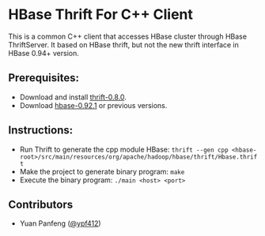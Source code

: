 # HBase Thrift For C++ Client
This is a common C++ client that accesses HBase cluster through HBase ThriftServer. 
It based on HBase thrift, but not the new thrift interface in HBase 0.94+ version.

## Prerequisites:
* Download and install [thrift-0.8.0](https://dist.apache.org/repos/dist/release/thrift/0.8.0/thrift-0.8.0.tar.gz).
* Download [hbase-0.92.1](http://www.fayea.com/apache-mirror/hbase/hbase-0.92.1/hbase-0.92.1.tar.gz) or previous versions.

## Instructions:
* Run Thrift to generate the cpp module HBase:
     `thrift --gen cpp <hbase-root>/src/main/resources/org/apache/hadoop/hbase/thrift/Hbase.thrift`
* Make the project to generate binary program:
      `make`
* Execute the binary program:
     `./main <host> <port>`

## Contributors
* Yuan Panfeng ([@ypf412](https://github.com/ypf412))
